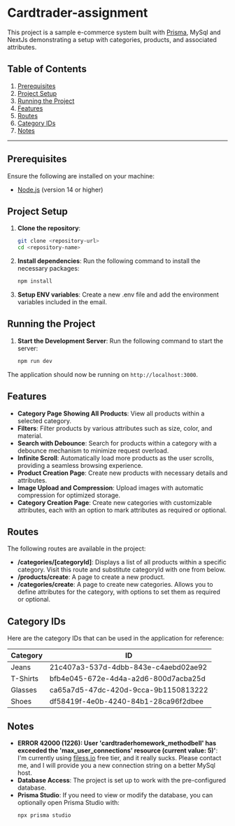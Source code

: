 # Cardtrader-assignment

This project is a sample e-commerce system built with [Prisma](https://www.prisma.io/), MySql and NextJs demonstrating a setup with categories, products, and associated attributes.

## Table of Contents

1. [Prerequisites](#prerequisites)
2. [Project Setup](#project-setup)
3. [Running the Project](#running-the-project)
4. [Features](#features)
5. [Routes](#routes)
6. [Category IDs](#category-ids)
7. [Notes](#notes)

---

## Prerequisites

Ensure the following are installed on your machine:

- [Node.js](https://nodejs.org/) (version 14 or higher)

## Project Setup

1. **Clone the repository**:
   ```bash
   git clone <repository-url>
   cd <repository-name>
   
2. **Install dependencies**:
   Run the following command to install the necessary packages:
   ```bash
   npm install

3. **Setup ENV variables**:
Create a new .env file and add the environment variables included in the email.

## Running the Project

1. **Start the Development Server**:
   Run the following command to start the server:
   ```bash
   npm run dev

The application should now be running on `http://localhost:3000`.

## Features

- **Category Page Showing All Products**: View all products within a selected category.
- **Filters**: Filter products by various attributes such as size, color, and material.
- **Search with Debounce**: Search for products within a category with a debounce mechanism to minimize request overload.
- **Infinite Scroll**: Automatically load more products as the user scrolls, providing a seamless browsing experience.
- **Product Creation Page**: Create new products with necessary details and attributes.
- **Image Upload and Compression**: Upload images with automatic compression for optimized storage.
- **Category Creation Page**: Create new categories with customizable attributes, each with an option to mark attributes as required or optional.

## Routes
The following routes are available in the project:

- **/categories/[categoryId]**: Displays a list of all products within a specific category. Visit this route and substitute categoryId with one from below.
- **/products/create**: A page to create a new product.
- **/categories/create**: A page to create new categories. Allows you to define attributes for the category, with options to set them as required or optional.

## Category IDs

Here are the category IDs that can be used in the application for reference:

| Category         | ID                                     |
|------------------|----------------------------------------|
| Jeans            | 21c407a3-537d-4dbb-843e-c4aebd02ae92   |
| T-Shirts         | bfb4e045-672e-4d4a-a2d6-800d7acba25d   |
| Glasses          | ca65a7d5-47dc-420d-9cca-9b1150813222   |
| Shoes            | df58419f-4e0b-4240-84b1-28ca96f2dbee   |


## Notes
- **ERROR 42000 (1226): User 'cardtraderhomework_methodbell' has exceeded the 'max_user_connections' resource (current value: 5)'**: I'm currently using [filess.io](https://filess.io/) free tier, and it really sucks. Please contact me, and I will provide you a new connection string on a better MySql host.
- **Database Access**: The project is set up to work with the pre-configured database.
- **Prisma Studio**: If you need to view or modify the database, you can optionally open Prisma Studio with:
  ```bash
  npx prisma studio
